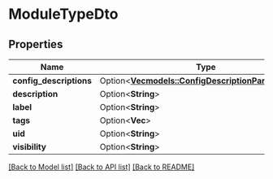 # ModuleTypeDto

## Properties

Name | Type | Description | Notes
------------ | ------------- | ------------- | -------------
**config_descriptions** | Option<[**Vec<models::ConfigDescriptionParameterDto>**](ConfigDescriptionParameterDTO.md)> |  | [optional]
**description** | Option<**String**> |  | [optional]
**label** | Option<**String**> |  | [optional]
**tags** | Option<**Vec<String>**> |  | [optional]
**uid** | Option<**String**> |  | [optional]
**visibility** | Option<**String**> |  | [optional]

[[Back to Model list]](../README.md#documentation-for-models) [[Back to API list]](../README.md#documentation-for-api-endpoints) [[Back to README]](../README.md)


